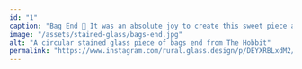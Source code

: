```yaml
---
id: "1"
caption: "Bag End 🌄 It was an absolute joy to create this sweet piece and I'm excited to finally ship it off to it's new home. ❤️"
image: "/assets/stained-glass/bags-end.jpg"
alt: "A circular stained glass piece of bags end from The Hobbit"
permalink: "https://www.instagram.com/rural.glass.design/p/DEYXRBLxdM2/?img_index=1"
---
```

